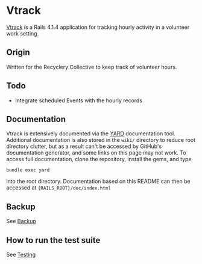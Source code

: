 # Vtrack

[Vtrack](http://vtrack.hg.lan) is a Rails 4.1.4 application for tracking hourly activity in a
volunteer work setting.

## Origin

Written for the Recyclery Collective to keep track of volunteer hours.

## Todo

* Integrate scheduled Events with the hourly records

## Documentation

Vtrack is extensively documented via the [YARD](http://yardoc.org/) documentation tool. Additional documentation is also stored in the ```wiki/``` directory to reduce root directory clutter, but as a result can't be accessed by GitHub's documentation generator, and some links on this page may not work. To access full documentation, clone the repository, install the gems, and type

```
bundle exec yard
```

into the root directory. Documentation based on this README can then be accessed at ```{RAILS_ROOT}/doc/index.html```

## Backup

See [Backup](file.BACKUP.html)

## How to run the test suite

See [Testing](file.TESTING.html#How_to_run_the_test_suite)

